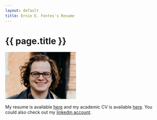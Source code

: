 ```yaml
---
layout: default
title: Ernie E. Fontes's Resume
---
```

  <h1>{{ page.title }}</h1>

  <p><img src="../images/ernie_headshot.jpg" width=45% ></p>

  My resume is available [here](../files/resume.pdf) and my academic CV is available [here](../files/cv.pdf). You could
  also check out my [linkedin account](https://www.linkedin.com/in/ernieefontes/).
